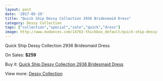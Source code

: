 ```yaml
---
layout: post
date: '2017-05-19'
title: "Quick Ship Dessy Collection 2936 Bridesmaid Dress"
category: Dessy Collection
tags: ["collection","special","sale","quick","dress"]
image: http://www.eudances.com/14763-thickbox_default/quick-ship-dessy-collection-2936-bridesmaid-dress.jpg
---
```

Quick Ship Dessy Collection 2936 Bridesmaid Dress

On Sales: **$259**
<a href="https://www.eudances.com/en/dessy-collection/4408-quick-ship-dessy-collection-2936-bridesmaid-dress.html"><amp-img layout="responsive" width="600" height="600" src="//www.eudances.com/14763-thickbox_default/quick-ship-dessy-collection-2936-bridesmaid-dress.jpg" alt="Quick Ship Dessy Collection 2936 Bridesmaid Dress 0" /></a>
<a href="https://www.eudances.com/en/dessy-collection/4408-quick-ship-dessy-collection-2936-bridesmaid-dress.html"><amp-img layout="responsive" width="600" height="600" src="//www.eudances.com/14769-thickbox_default/quick-ship-dessy-collection-2936-bridesmaid-dress.jpg" alt="Quick Ship Dessy Collection 2936 Bridesmaid Dress 1" /></a>
<a href="https://www.eudances.com/en/dessy-collection/4408-quick-ship-dessy-collection-2936-bridesmaid-dress.html"><amp-img layout="responsive" width="600" height="600" src="//www.eudances.com/14768-thickbox_default/quick-ship-dessy-collection-2936-bridesmaid-dress.jpg" alt="Quick Ship Dessy Collection 2936 Bridesmaid Dress 2" /></a>
<a href="https://www.eudances.com/en/dessy-collection/4408-quick-ship-dessy-collection-2936-bridesmaid-dress.html"><amp-img layout="responsive" width="600" height="600" src="//www.eudances.com/14767-thickbox_default/quick-ship-dessy-collection-2936-bridesmaid-dress.jpg" alt="Quick Ship Dessy Collection 2936 Bridesmaid Dress 3" /></a>
<a href="https://www.eudances.com/en/dessy-collection/4408-quick-ship-dessy-collection-2936-bridesmaid-dress.html"><amp-img layout="responsive" width="600" height="600" src="//www.eudances.com/14766-thickbox_default/quick-ship-dessy-collection-2936-bridesmaid-dress.jpg" alt="Quick Ship Dessy Collection 2936 Bridesmaid Dress 4" /></a>
<a href="https://www.eudances.com/en/dessy-collection/4408-quick-ship-dessy-collection-2936-bridesmaid-dress.html"><amp-img layout="responsive" width="600" height="600" src="//www.eudances.com/14765-thickbox_default/quick-ship-dessy-collection-2936-bridesmaid-dress.jpg" alt="Quick Ship Dessy Collection 2936 Bridesmaid Dress 5" /></a>
<a href="https://www.eudances.com/en/dessy-collection/4408-quick-ship-dessy-collection-2936-bridesmaid-dress.html"><amp-img layout="responsive" width="600" height="600" src="//www.eudances.com/14764-thickbox_default/quick-ship-dessy-collection-2936-bridesmaid-dress.jpg" alt="Quick Ship Dessy Collection 2936 Bridesmaid Dress 6" /></a>

Buy it: [Quick Ship Dessy Collection 2936 Bridesmaid Dress](https://www.eudances.com/en/dessy-collection/4408-quick-ship-dessy-collection-2936-bridesmaid-dress.html "Quick Ship Dessy Collection 2936 Bridesmaid Dress")

View more: [Dessy Collection](https://www.eudances.com/en/60-Dessy-Collection "Dessy Collection")